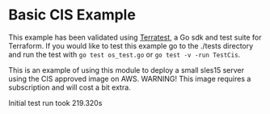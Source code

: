 # Basic CIS Example

This example has been validated using [Terratest](https://terratest.gruntwork.io/), a Go sdk and test suite for Terraform.
If you would like to test this example go to the ./tests directory and run the test with `go test os_test.go` or `go test -v -run TestCis`.

This is an example of using this module to deploy a small sles15 server using the CIS approved image on AWS.
WARNING! This image requires a subscription and will cost a bit extra.

Initial test run took 219.320s
